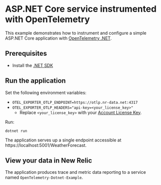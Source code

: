 # ASP.NET Core service instrumented with OpenTelemetry

This example demonstrates how to instrument and configure a simple ASP.NET Core
application with
[OpenTelemetry .NET](https://github.com/open-telemetry/opentelemetry-dotnet).

## Prerequisites
* Install the [.NET SDK](https://dotnet.microsoft.com/download)

## Run the application

Set the following environment variables:
* `OTEL_EXPORTER_OTLP_ENDPOINT=https://otlp.nr-data.net:4317`
* `OTEL_EXPORTER_OTLP_HEADERS="api-key=<your_license_key>"`
  * Replace `<your_license_key>` with your [Account License Key](https://one.newrelic.com/launcher/api-keys-ui.launcher).

Run:
```shell
dotnet run
```

The application serves up a single endpoint accessible at https://localhost:5001/WeatherForecast.

## View your data in New Relic

The application produces trace and metric data reporting to a service named `OpenTelemetry-Dotnet-Example`.
